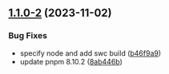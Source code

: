 ## [1.1.0-2](https://github.com/SlinkyPotato/badge-buddy/compare/v1.1.0-1...v1.1.0-2) (2023-11-02)


### Bug Fixes

* specify node and add swc build ([b46f9a9](https://github.com/SlinkyPotato/badge-buddy/commit/b46f9a9001196b9caa5da6556d68dd0481bf211f))
* update pnpm 8.10.2 ([8ab446b](https://github.com/SlinkyPotato/badge-buddy/commit/8ab446bed89c345fe8b6a513c81c625117d8ab17))
